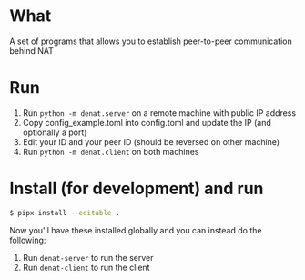 # What
A set of programs that allows you to establish peer-to-peer communication
behind NAT

# Run
1) Run `python -m denat.server` on a remote machine with public IP address
2) Copy config_example.toml into config.toml and update the IP (and optionally
a port)
3) Edit your ID and your peer ID (should be reversed on other machine)
4) Run `python -m denat.client` on both machines

# Install (for development) and run
```bash
$ pipx install --editable .
```
Now you'll have these installed globally and you can instead do the following:
1) Run `denat-server` to run the server
2) Run `denat-client` to run the client
